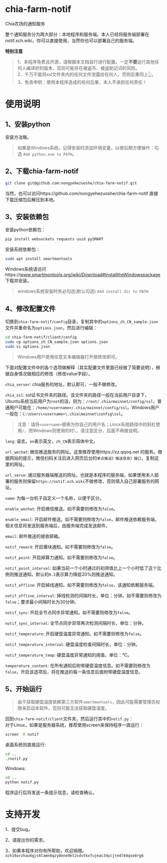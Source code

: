 # chia-farm-notif
Chia农场的通知服务

整个通知服务分为两大部分：本地程序和服务端。本人已经将服务端部署在notif.xch.wiki，你可以直接使用，当然你也可以部署自己的服务端。

**特别注意**
> 1、本程序免费且开源，请根据本文档自行进行配置。一定**不要**运行其他任何人编译好的版本，否则可能存在被盗币、被盗助记词的风险。  
	2、千万不能将ssl文件夹内的任何文件泄露给任何人，否则后果同上👆。  
	3、免责申明：使用本程序造成的任何后果，本人不承担任何责任！  

# 使用说明

## 1、安装python

安装方法略。

> 如果是Windows系统，记得安装时添加环境变量，以便后期方便操作：勾选 `Add python.exe to PATH`。

## 2、下载chia-farm-notif

``` bash
git clone git@github.com:nongyehezuoshe/chia-farm-notif.git
```
当然，也可以访问https://github.com/nongyehezuoshe/chia-farm-notif 直接下载压缩包后解压到本地。

## 3、安装依赖包

安装python依赖包：

``` bash
pip install websockets requests uuid pySMART
```

安装系统依赖包：

``` bash
sudo apt install smartmontools
```

Windows系统请访问https://www.smartmontools.org/wiki/Download#InstalltheWindowspackage 下载并安装。

> windows系统安装时务必勾选(默认勾选) `Add install dir to PATH`

## 4、修改配置文件

切换到`chia-farm-notif/config`目录，复制其中的`options_zh_CN_sample.json`文件并重命名为`options.json`，然后进行编辑：

```bash
cd chia-farm-notif/client/config
sudo cp options_zh_CN_sample.json options.json
sudo vi options.json
```

> Windows用户使用任意文本编辑器打开做修改即可。

下面对配置文件中的各个选项做解释（其实配置文件里面已经做了简要说明），根据自身情况做相应的修改（修改value字段）。

`chia_server`: chia服务的地址，默认即可，一般不做修改。  

`chia_ssl`: ssl证书文件夹的路径。该文件夹的路径一般在当前用户目录下，Ubuntu系统当前用户为`root`的话，则为：`/root/.chia/mainnet/config/ssl`，普通用户可能在：`/home/<username>/.chia/mainnet/config/ssl`。Windows用户一般在：`C:\Users\<username>\.chia\mainnet\config\ssl`。  

> 注意：请将`<username>`替换为你自己的用户名；Linux系统路径中的斜杠使用`/`，而Windows则使用的时`\`，请注意区分，后面不再做说明。  

`lang`: 语言。`en`表示英文，`zh_CN`表示简体中文。    

`url_wechat`: 微信推送服务的网址。这里推荐使用https://xz.qqoq.net 的服务。根据网站的提示，微信扫码关注后进入网页后台的`单点推送》推送信息》接口`，复制这里的网址。  

`url_serve`: 通过服务器端推送的网址。也就是本程序的服务端，如果使用本人部署的服务则保留`https://notif.xch.wiki`不做修改，否则填入自己部署服务的网址。  

`name`: 为每一台机子自定义一个名称，以便于区分。  

`enable_wechat`: 开启微信推送。如不需要则修改为`false`。  

`enable_email`: 开启邮件推送。如不需要则修改为`false`，邮件推送依赖服务端，相关信息将发送到服务端后，由服务端完成发送邮件。 

`email`: 邮件推送的接收邮箱。  

`notif_reward`: 开启爆块通知。如不需要则修改为`false`。  

`notif_point`: 开启掉算力通知。如不需要则修改为`false`。  

`notif_point_interval`: 如果当前一个小时通过的初筛值比上一个小时低了这个比例则推送通知。默认的`0.2`表示算力降低20%则推送通知。  

`notif_offline`: 开启掉线通知。如不需要则修改为`false`，该通知依赖服务端。  

`notif_offline_interval`: 掉线检测的间隔时长，单位：分钟。如不需要则修改为`false`；要求最小间隔时长为30分钟。  

`notif_sync`: 开启全节点同步异常通知。如不需要则修改为`false`。  

`notif_sync_interval`: 全节点同步异常再次检测间隔时长，单位：分钟。  

`notif_temperature`: 开启硬盘温度异常通知。如不需要则修改为`false`。  

`notif_temperature_interval`: 硬盘温度检查间隔时长，单位：分钟。  

`notif_temperature_temp`: 硬盘温度异常通知的阈值，单位：°C。  

`temperature_content`: 在所有通知后附带硬盘温度信息。如不需要则修改为`false`，开启该选项后，将在推送的每一条信息后面附带硬盘温度信息。

## 5、开始运行

> 由于获取硬盘温度依赖第三方软件`smartmontools`，因此可能需要管理员权限来启动本软件，否则可能无法获取硬盘温度。

回到`chia-farm-notif/client`文件夹，然后运行其中的`notif.py`：  
对于Linux，如果是服务器系统，推荐使用screen来保持程序一直运行：
```bash
screen -R notif
```

桌面系统则直接运行:

```bash
cd ..
./notif.py
```

Windows:

```bash
cd ..
python notif.py
```

程序运行后将发送一条提示信息，请检查确认。

# 支持开发

1、提交bug。

2、请提出你的需求。

3、如果本程序对你有所帮助，欢迎捐赠。  
`xch19arzhau6gjs6lamn6qzy8ene9kt2sdvtkxfujeac34ycjte4l64qse8rg6`